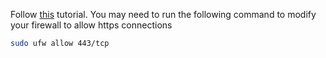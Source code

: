 Follow [this](https://github.com/BYU-CS-260/website-certificates) tutorial.
You may need to run the following command to modify your firewall to allow https connections
```bash
sudo ufw allow 443/tcp
```